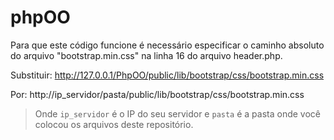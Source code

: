 # phpOO
Para que este código funcione é necessário especificar o caminho absoluto do arquivo "bootstrap.min.css" na linha 16 do arquivo header.php. 

Substituir:
http://127.0.0.1/PhpOO/public/lib/bootstrap/css/bootstrap.min.css 

Por:
http://ip_servidor/pasta/public/lib/bootstrap/css/bootstrap.min.css

> Onde `ip_servidor` é o IP do seu servidor e `pasta` é a pasta onde você colocou os arquivos deste repositório.
